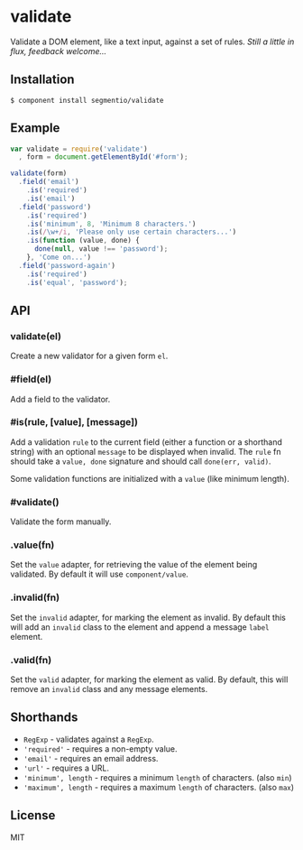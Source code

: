 # validate

  Validate a DOM element, like a text input, against a set of rules. _Still a little in flux, feedback welcome..._

## Installation

    $ component install segmentio/validate

## Example
  
```js
var validate = require('validate')
  , form = document.getElementById('#form');

validate(form)
  .field('email')
    .is('required')
    .is('email')
  .field('password')
    .is('required')
    .is('minimum', 8, 'Minimum 8 characters.')
    .is(/\w+/i, 'Please only use certain characters...')
    .is(function (value, done) {
      done(null, value !== 'password');
    }, 'Come on...')
  .field('password-again')
    .is('required')
    .is('equal', 'password');
```

## API

### validate(el)
  
  Create a new validator for a given form `el`.

### #field(el)
  
  Add a field to the validator.

### #is(rule, [value], [message])
  
  Add a validation `rule` to the current field (either a function or a shorthand string) with an optional `message` to be displayed when invalid. The `rule` fn should take a `value, done` signature and should call `done(err, valid)`.

  Some validation functions are initialized with a `value` (like minimum length).

### #validate()
  
  Validate the form manually.

### .value(fn)
  
  Set the `value` adapter, for retrieving the value of the element being validated. By default it will use `component/value`.

### .invalid(fn)
  
  Set the `invalid` adapter, for marking the element as invalid. By default this will add an `invalid` class to the element and append a message `label` element.

### .valid(fn)
  
  Set the `valid` adapter, for marking the element as valid. By default, this will remove an `invalid` class and any message elements.

## Shorthands

* `RegExp` - validates against a `RegExp`.
* `'required'` - requires a non-empty value.
* `'email'` - requires an email address.
* `'url'` - requires a URL.
* `'minimum', length`  - requires a minimum `length` of characters. (also `min`)
* `'maximum', length` - requires a maximum `length` of characters. (also `max`)

## License

  MIT
